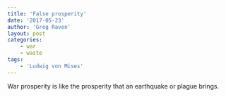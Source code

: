 ```yaml
---
title: 'False prosperity'
date: '2017-05-23'
author: 'Greg Raven'
layout: post
categories:
    - war
    - waste
tags:
    - 'Ludwig von Mises'
---
```


War prosperity is like the prosperity that an earthquake or plague brings.